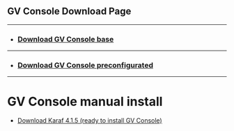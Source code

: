 ## GV Console Download Page

---
* ### [Download GV Console base](https://github.com/greenvulcano/gv-documentation)
---
* ### [Download GV Console preconfigurated](https://github.com/greenvulcano/gv-documentation)
---

# GV Console manual install

* [Download Karaf 4.1.5 (ready to install GV Console)](https://github.com/greenvulcano/gv-documentation)
